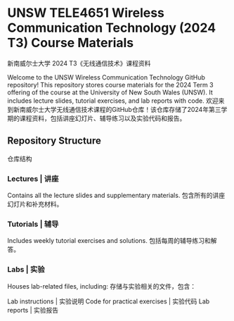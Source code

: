 # UNSW TELE4651 Wireless Communication Technology (2024 T3) Course Materials
新南威尔士大学 2024 T3《无线通信技术》课程资料

Welcome to the UNSW Wireless Communication Technology GitHub repository! This repository stores course materials for the 2024 Term 3 offering of the course at the University of New South Wales (UNSW). It includes lecture slides, tutorial exercises, and lab reports with code.
欢迎来到新南威尔士大学无线通信技术课程的GitHub仓库！该仓库存储了2024年第三学期的课程资料，包括讲座幻灯片、辅导练习以及实验代码和报告。

## Repository Structure
仓库结构
### Lectures | 讲座
Contains all the lecture slides and supplementary materials.
包含所有的讲座幻灯片和补充材料。

### Tutorials | 辅导
Includes weekly tutorial exercises and solutions.
包括每周的辅导练习和解答。

### Labs | 实验
Houses lab-related files, including:
存储与实验相关的文件，包含：

Lab instructions | 实验说明
Code for practical exercises | 实验代码
Lab reports | 实验报告


